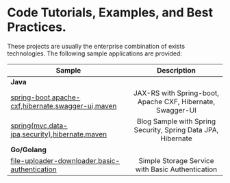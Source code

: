 # Code Tutorials, Examples, and Best Practices.
These projects are usually the enterprise combination of exists technologies. The following sample applications are provided:
<table>
<thead>
<tr>
<th>Sample</th>
<th align="center">Description</th>
</tr>
</thead>
<tbody>
<tr>
<td colspan="2"><strong>Java</strong></td>
</tr>
<tr>
<td><a href="/java/spring-boot,apache-cxf,hibernate,swagger-ui,maven">spring-boot,apache-cxf,hibernate,swagger-ui,maven</a></td>
<td align="center">JAX-RS with Spring-boot, Apache CXF, Hibernate, Swagger-UI</td>
</tr>
<tr>
<td><a href="/java/spring(mvc,data-jpa,security),hibernate,maven">spring(mvc,data-jpa,security),hibernate,maven</a></td>
<td align="center">Blog Sample with Spring Security, Spring Data JPA, Hibernate</td>
</tr>
<tr>
<td colspan="2"><strong>Go/Golang</strong></td>
</tr>
<tr>
<td><a href="/golang/file-uploader-downloader,basic-authentication">file-uploader-downloader,basic-authentication</a></td>
<td align="center">Simple Storage Service with Basic Authentication</td>
</tr></tbody></table>